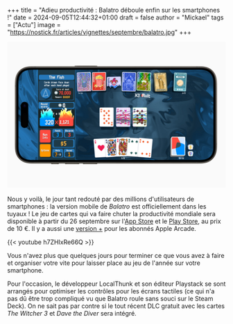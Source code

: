 +++
title = "Adieu productivité : Balatro déboule enfin sur les smartphones !"
date = 2024-09-05T12:44:32+01:00
draft = false
author = "Mickael"
tags = ["Actu"]
image = "https://nostick.fr/articles/vignettes/septembre/balatro.jpg"
+++

![Balatro](balatro.jpg "Noël officiellement pour le 26 septembre.")

Nous y voilà, le jour tant redouté par des millions d'utilisateurs de smartphones : la version mobile de *Balatro* est officiellement dans les tuyaux ! Le jeu de cartes qui va faire chuter la productivité mondiale sera disponible à partir du 26 septembre sur l'[App Store](https://apps.apple.com/us/app/balatro/id6502453075) et le [Play Store](https://play.google.com/store/apps/details?id=com.playstack.balatro.android), au prix de 10 €. Il y a aussi une [version +](https://apps.apple.com/us/app/balatro/id6502451661) pour les abonnés Apple Arcade.

{{< youtube h7ZHIxRe66Q >}} 

Vous n'avez plus que quelques jours pour terminer ce que vous avez à faire et organiser votre vite pour laisser place au jeu de l'année sur votre smartphone.

Pour l'occasion, le développeur LocalThunk et son éditeur Playstack se sont arrangés pour optimiser les contrôles pour les écrans tactiles (ce qui n'a pas dû être trop compliqué vu que Balatro roule sans souci sur le Steam Deck). On ne sait pas par contre si le tout récent DLC gratuit avec les cartes *The Witcher 3* et *Dave the Diver* sera intégré.